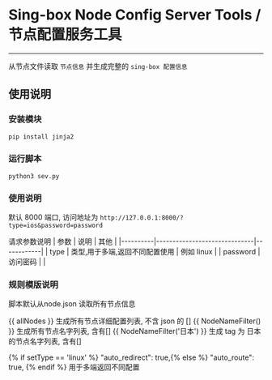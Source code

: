 # Sing-box Node Config Server Tools / 节点配置服务工具

----
从节点文件读取 `节点信息` 并生成完整的 `sing-box 配置信息`

## 使用说明
### 安装模块

```bash
pip install jinja2
```

### 运行脚本
```
python3 sev.py
```

### 使用说明
默认 8000 端口, 访问地址为 `http://127.0.0.1:8000/?type=ios&password=password`

请求参数说明
| 参数     | 说明                           | 其他       |
|----------|------------------------------|------------|
| type     | 类型,用于多端,返回不同配置使用 | 例如 linux |
| password | 访问密码                       |            |


### 规则模版说明
脚本默认从node.json 读取所有节点信息


{{ allNodes }} 生成所有节点详细配置列表, 不含 json 的 []
{{ NodeNameFilter() }} 生成所有节点名字列表, 含有[]
{{ NodeNameFilter('日本') }} 生成 tag 为 日本的节点名字列表, 含有[]

{% if setType == 'linux' %} "auto_redirect": true,{% else %} "auto_route": true, {% endif %} 用于多端返回不同配置